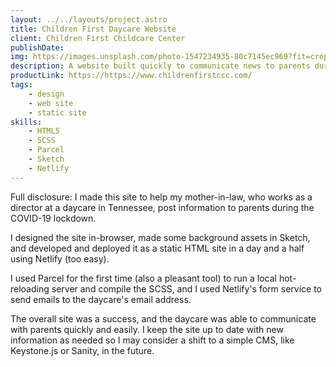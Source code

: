 ```yaml
---
layout: ../../layouts/project.astro
title: Children First Daycare Website
client: Children First Childcare Center
publishDate:
img: https://images.unsplash.com/photo-1547234935-80c7145ec969?fit=crop&w=1400&h=700&q=75
description: A website built quickly to communicate news to parents during COVID-19 lockdown procedures in Tennessee.
productLink: https://https://www.childrenfirstccc.com/
tags:
    - design
    - web site
    - static site
skills:
    - HTML5
    - SCSS
    - Parcel
    - Sketch
    - Netlify
---
```


Full disclosure: I made this site to help my mother-in-law, who works as a director at a daycare in Tennessee, post information to parents during the COVID-19 lockdown.

I designed the site in-browser, made some background assets in Sketch, and developed and deployed it as a static HTML site in a day and a half using Netlify (too easy).

I used Parcel for the first time (also a pleasant tool) to run a local hot-reloading server and compile the SCSS, and I used Netlify's form service to send emails to the daycare's email address.

The overall site was a success, and the daycare was able to communicate with parents quickly and easily. I keep the site up to date with new information as needed so I may consider a shift to a simple CMS, like Keystone.js or Sanity, in the future.
